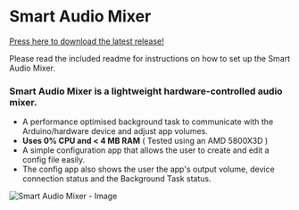 # Smart Audio Mixer

[Press here to download the latest release!](https://github.com/TeagueGillard/Smart-Audio-Mixer/releases)

Please read the included readme for instructions on how to set up the Smart Audio Mixer.

### Smart Audio Mixer is a lightweight hardware-controlled audio mixer.
* A performance optimised background task to communicate with the Arduino/hardware device and adjust app volumes.
* **Uses 0% CPU and < 4 MB RAM** ( Tested using an AMD 5800X3D )
* A simple configuration app that allows the user to create and edit a config file easily.
* The config app also shows the user the app's output volume, device connection status and the Background Task status.



 ![Smart Audio Mixer - Image](https://github.com/user-attachments/assets/d04ebc5b-3f32-4a6c-bf10-0c24127fa24f)

